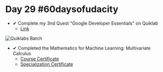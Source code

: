 # Day 29 #60daysofudacity


- ✔ Complete my 3nd Quest "Google Developer Essentials" on Quiklab 
    - [Link](https://www.qwiklabs.com/public_profiles/380e11e3-49d3-41b9-90c4-0728b0a5a5b3)


![Quiklabs Batch](https://cdn.qwiklabs.com/JW5Sblp6QejWvc1w%2F2o3Q7Wz8fwt39aa1ykTikknJQ4%3D)

- ✔ Completed the Mathematics for Machine Learning: Multivariate Calculus
    - [Course Certificate](https://www.coursera.org/account/accomplishments/verify/6YC6A7CT9DTW)
    - [Specialization Certificate](https://www.coursera.org/account/accomplishments/verify/QHGMAZMHMJAV)